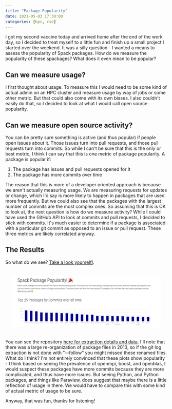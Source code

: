 ```yaml
---
title: "Package Popularity"
date: 2021-05-03 17:30:00
categories: [hpc, rse]
---
```


I got my second vaccine today and arrived home after the end of the work day, so I decided to treat myself to a little fun and finish up a small project I started over the weekend. 
It was a silly question - I wanted a means to assess the popularity of Spack packages. 
How do we measure the popularity of these spackages? 
What does it even mean to be popular?

## Can we measure usage?

I first thought about usage. To measure this I would need to be some kind of actual admin on
an HPC cluster and measure usage by way of jobs or some other metric. But that could also come with its own biases.  I also couldn't easily
do that, so I decided to look at what I would call open source popularity. 

## Can we measure open source activity?

You can be pretty sure something is active (and thus popular) if people open issues about it.
Those issues turn into pull requests, and those pull requests turn into commits. So
while I can't be sure that this is the only or best metric, I think I can say that
this is one metric of package popularity. A package is popular if:

<ol class="custom-counter">
  <li>The package has issues and pull requests opened for it</li>
  <li>The package has more commits over time</li>
</ol>

The reason that this is more of a developer oriented approach is because we aren't
actually measuring usage. We are measuring requests for updates or change, which I'd
say is more likely to happen in packages that are used more frequently. But we could
also see that the packages with the largest number of commits are the most complex ones.
So assuming that this is OK to look at, the next question is how do we measure activity?
While I could have used the GitHub API to look at commits and pull requests, I decided
to stick with commits. It's much easier to determine if a package
is associated with a particular git commit as opposed to an issue or pull request. 
These three metrics are likely correlated anyway. 

## The Results

So what do we see? 
<a href="https://vsoch.github.io/package-popularity/" target="_blank">Take a look yourself!</a>.

<div style="padding:20px">
  <img src="https://raw.githubusercontent.com/vsoch/package-popularity/main/commits/img/spackages.png">
</div>

You can see the repository <a href="https://github.com/vsoch/package-popularity">here for extraction details and data</a>. I'll note that there was a large re-organization of package files in 2013,
so if the git log extraction is not done with "--follow" you might missed these renamed files.
What do I think? I'm not entirely convinced that these plots show popularity - I think based on seeing
the prevalence of openmpi, boost, and openblas, I would suspect these packages have more
commits because they are more complicated, and thus have more issues. But seeing Python,
and Python packages, and things like Paraview, does suggest that maybe there is a little
reflection of usage in there. We would have to compare this with some kind of
actual metric of usage to be sure.

Anyway, that was fun, thanks for listening!
